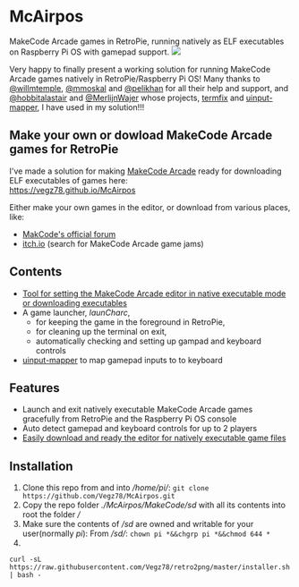 # McAirpos
MakeCode Arcade games in RetroPie, running natively as ELF executables on Raspberry Pi OS with gamepad support.
![](docs/MakeCode_Arcade_RetroPie.gif)

Very happy to finally present a working solution for running MakeCode Arcade games natively in RetroPie/Raspberry Pi OS!
Many thanks to [@willmtemple](https://github.com/willmtemple), [@mmoskal](https://github.com/mmoskal) and [@pelikhan](https://github.com/pelikhan) for all their help and support, and [@hobbitalastair](https://github.com/hobbitalastair) and [@MerlijnWajer](https://github.com/MarlijnWajer) whose projects, [termfix](https://github.com/hobbitalastair/termfix) and [uinput-mapper](https://github.com/MarlijnWajer/uinput-mapper), I have used in my solution!!!

## Make your own or dowload MakeCode Arcade games for RetroPie
I've made a solution for making [MakeCode Arcade](https://arcade.makecode.com) ready for downloading ELF executables of games here:<br>
https://vegz78.github.io/McAirpos

Either make your own games in the editor, or download from various places, like:

- [MakCode's official forum](https://forum.makecode.com/c/Share-your-Arcade-projects-here/show-tell/)
- [itch.io](https://itch.io) (search for MakeCode Arcade game jams)


## Contents
- [Tool for setting the MakeCode Arcade editor in native executable mode or downloading executables](https://vegz78.github.io/McAirpos)
- A game launcher, _launCharc_, 
  - for keeping the game in the foreground in RetroPie, 
  - for cleaning up the terminal on exit, 
  - automatically checking and setting up gampad and keyboard controls
- [uinput-mapper](https://github.com/MarlijnWajer/uinput-mapper) to map gamepad inputs to to keyboard 

## Features
- Launch and exit natively executable MakeCode Arcade games gracefully from RetroPie and the Raspberry Pi OS console
- Auto detect gamepad and keyboard controls for up to 2 players
- [Easily download and ready the editor for natively executable game files](https://vegz78.github.io/McAirpos)

## Installation
1. Clone this repo from and into _/home/pi/_: ```git clone https://github.com/Vegz78/McAirpos.git```
2. Copy the repo folder _./McAirpos/MakeCode/sd_ with all its contents into root the folder _/_
3. Make sure the contents of _/sd_ are owned and writable for your user(normally _pi_):
From _/sd/_: ```chown pi *&&chgrp pi *&&chmod 644 *```
4. 
```curl -sL https://raw.githubusercontent.com/Vegz78/retro2png/master/installer.sh | bash -```
